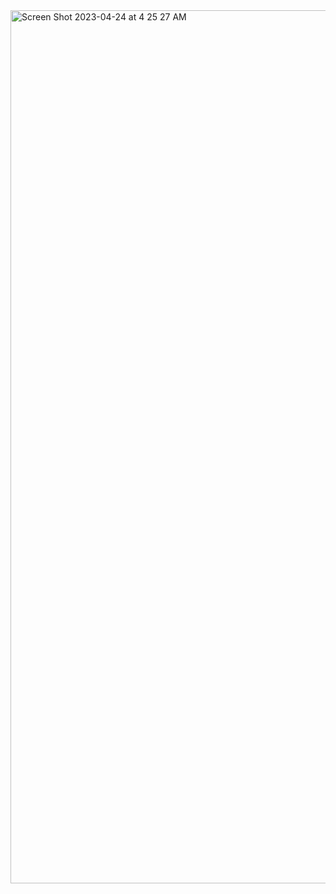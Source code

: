 <img width="1397" alt="Screen Shot 2023-04-24 at 4 25 27 AM" src="https://user-images.githubusercontent.com/89568383/233943001-ccb5b245-ffb5-48d6-878e-1c3f25379d4e.png">
